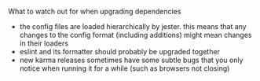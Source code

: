 What to watch out for when upgrading dependencies

 - the config files are loaded hierarchically by jester. this means that any changes to the config format (including additions) might mean changes in their loaders
 - eslint and its formatter should probably be upgraded together
 - new karma releases sometimes have some subtle bugs that you only notice when running it for a while (such as browsers not closing)